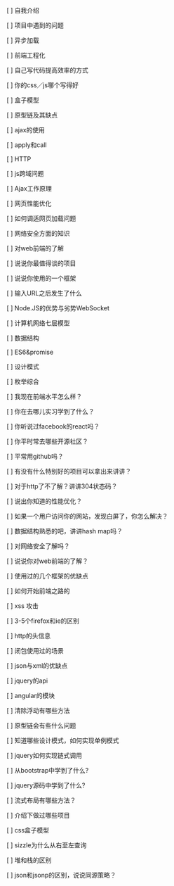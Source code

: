 [ ] 自我介绍

[ ] 项目中遇到的问题

[ ] 异步加载

[ ] 前端工程化

[ ] 自己写代码提高效率的方式

[ ] 你的css／js哪个写得好

[ ] 盒子模型

[ ] 原型链及其缺点

[ ] ajax的使用

[ ] apply和call

[ ] HTTP

[ ] js跨域问题

[ ] Ajax工作原理

[ ] 网页性能优化

[ ] 如何调适网页加载问题

[ ] 网络安全方面的知识

[ ] 对web前端的了解

[ ] 说说你最值得谈的项目

[ ] 说说你使用的一个框架

[ ] 输入URL之后发生了什么

[ ] Node.JS的优势与劣势WebSocket

[ ] 计算机网络七层模型

[ ] 数据结构

[ ] ES6&promise

[ ] 设计模式

[ ] 枚举综合

[ ] 我现在前端水平怎么样？

[ ] 你在去哪儿实习学到了什么？

[ ] 你听说过facebook的react吗？

[ ] 你平时常去哪些开源社区？

[ ] 平常用github吗？

[ ] 有没有什么特别好的项目可以拿出来讲讲？

[ ] 对于http了不了解？讲讲304状态码？

[ ] 说出你知道的性能优化？

[ ] 如果一个用户访问你的网站，发现白屏了，你怎么解决？

[ ] 数据结构熟悉的吧，讲讲hash map吗？

[ ] 对网络安全了解吗？

[ ] 说说你对web前端的了解？

[ ] 使用过的几个框架的优缺点

[ ] 如何开始前端之路的

[ ] xss 攻击

[ ] 3-5个firefox和ie的区别

[ ] http的头信息

[ ] 闭包使用过的场景

[ ] json与xml的优缺点

[ ]  jquery的api

[ ] angular的模块

[ ] 清除浮动有哪些方法

[ ] 原型链会有些什么问题

[ ] 知道哪些设计模式，如何实现单例模式

[ ] jquery如何实现链式调用

[ ] 从bootstrap中学到了什么?

[ ] jquery源码中学到了什么?

[ ] 流式布局有哪些方法？

[ ] 介绍下做过哪些项目

[ ] css盒子模型

[ ] sizzle为什么从右至左查询

[ ] 堆和栈的区别

[ ] json和jsonp的区别，说说同源策略？